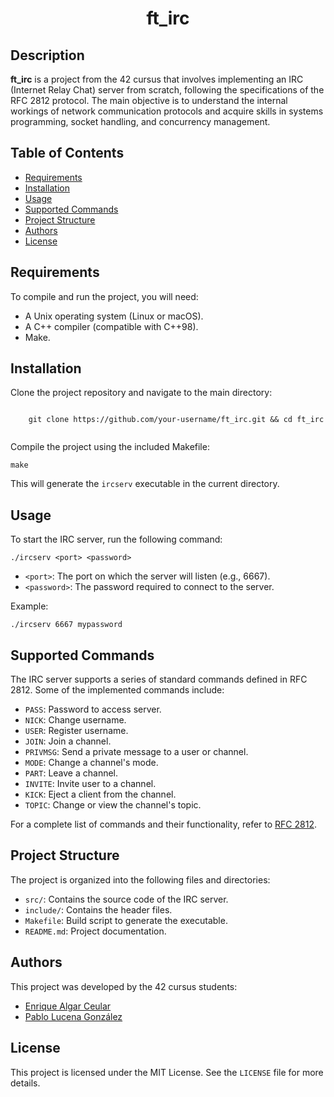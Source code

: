 
  <h1 align="center">ft_irc</h1>

  <h2>Description</h2>
  <p><strong>ft_irc</strong> is a project from the 42 cursus that involves implementing an IRC (Internet Relay Chat) server from scratch, following the specifications of the RFC 2812 protocol. The main objective is to understand the internal workings of network communication protocols and acquire skills in systems programming, socket handling, and concurrency management.</p>

  <h2>Table of Contents</h2>
  <ul>
      <li><a href="#requirements">Requirements</a></li>
      <li><a href="#installation">Installation</a></li>
      <li><a href="#usage">Usage</a></li>
      <li><a href="#supported-commands">Supported Commands</a></li>
      <li><a href="#project-structure">Project Structure</a></li>
      <li><a href="#authors">Authors</a></li>
      <li><a href="#license">License</a></li>
  </ul>

  <h2>Requirements</h2>
  <p>To compile and run the project, you will need:</p>
  <ul>
      <li>A Unix operating system (Linux or macOS).</li>
      <li>A C++ compiler (compatible with C++98).</li>
      <li>Make.</li>
  </ul>

  <h2>Installation</h2>
  <p>Clone the project repository and navigate to the main directory:</p>
  <pre><code>
    git clone https://github.com/your-username/ft_irc.git && cd ft_irc
  </code></pre>
  <p>Compile the project using the included Makefile:</p>
  <pre><code>make</code></pre>
  <p>This will generate the <code>ircserv</code> executable in the current directory.</p>

  <h2>Usage</h2>
  <p>To start the IRC server, run the following command:</p>
  <pre><code>./ircserv &lt;port&gt; &lt;password&gt;</code></pre>
  <ul>
      <li><code>&lt;port&gt;</code>: The port on which the server will listen (e.g., 6667).</li>
      <li><code>&lt;password&gt;</code>: The password required to connect to the server.</li>
  </ul>
  <p>Example:</p>
  <pre><code>./ircserv 6667 mypassword</code></pre>

  <h2>Supported Commands</h2>
  <p>The IRC server supports a series of standard commands defined in RFC 2812. Some of the implemented commands include:</p>
  <ul>
      <li><code>PASS</code>: Password to access server.</li>
      <li><code>NICK</code>: Change username.</li>
      <li><code>USER</code>: Register username.</li>
      <li><code>JOIN</code>: Join a channel.</li>
      <li><code>PRIVMSG</code>: Send a private message to a user or channel.</li>
      <li><code>MODE</code>: Change a channel's mode.</li>
      <li><code>PART</code>: Leave a channel.</li>
      <li><code>INVITE</code>: Invite user to a channel.</li>
      <li><code>KICK</code>: Eject a client from the channel.</li>
      <li><code>TOPIC</code>: Change or view the channel's topic.</li>
  </ul>
  <p>For a complete list of commands and their functionality, refer to <a href="https://tools.ietf.org/html/rfc2812" target="_blank">RFC 2812</a>.</p>

  <h2>Project Structure</h2>
  <p>The project is organized into the following files and directories:</p>
  <ul>
      <li><code>src/</code>: Contains the source code of the IRC server.</li>
      <li><code>include/</code>: Contains the header files.</li>
      <li><code>Makefile</code>: Build script to generate the executable.</li>
      <li><code>README.md</code>: Project documentation.</li>
  </ul>

  <h2>Authors</h2>
  <p>This project was developed by the 42 cursus students:</p>
  <ul>
      <li><a href="https://github.com/ealgar-c" target="_blank">Enrique Algar Ceular</a></li>
      <li><a href="https://github.com/PaLucena" target="_blank">Pablo Lucena González</a></li>
  </ul>

  <h2>License</h2>
  <p>This project is licensed under the MIT License. See the <code>LICENSE</code> file for more details.</p>

